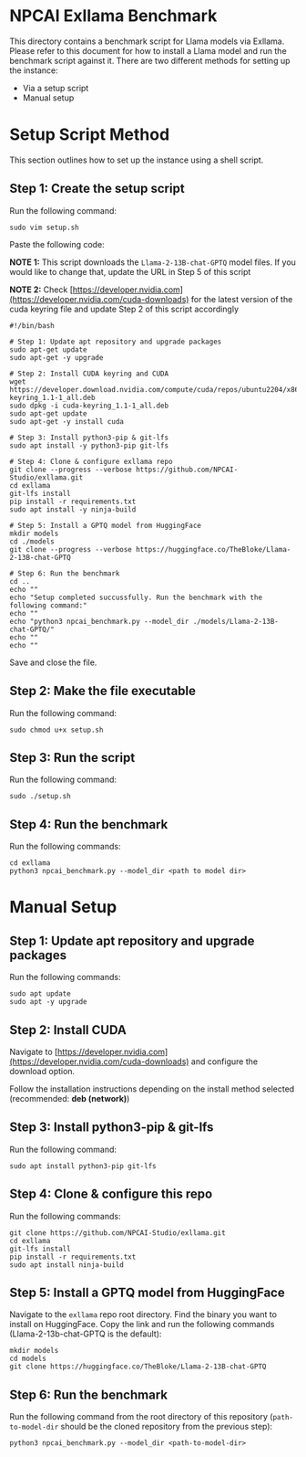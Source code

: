 # NPCAI Exllama Benchmark

This directory contains a benchmark script for Llama models via Exllama. Please refer to this document for how to install a Llama model and run the benchmark script against it. There are two different methods for setting up the instance:
- Via a setup script
- Manual setup

# Setup Script Method
This section outlines how to set up the instance using a shell script.

## Step 1: Create the setup script 

Run the following command:

```
sudo vim setup.sh
```

Paste the following code:

**NOTE 1:** This script downloads the `Llama-2-13B-chat-GPTQ` model files. If you would like to change that, update the URL in Step 5 of this script

**NOTE 2:** Check [https://developer.nvidia.com](https://developer.nvidia.com/cuda-downloads) for the latest version of the cuda keyring file and update Step 2 of this script accordingly
```
#!/bin/bash

# Step 1: Update apt repository and upgrade packages
sudo apt-get update
sudo apt-get -y upgrade

# Step 2: Install CUDA keyring and CUDA
wget https://developer.download.nvidia.com/compute/cuda/repos/ubuntu2204/x86_64/cuda-keyring_1.1-1_all.deb
sudo dpkg -i cuda-keyring_1.1-1_all.deb
sudo apt-get update
sudo apt-get -y install cuda

# Step 3: Install python3-pip & git-lfs
sudo apt install -y python3-pip git-lfs

# Step 4: Clone & configure exllama repo
git clone --progress --verbose https://github.com/NPCAI-Studio/exllama.git
cd exllama
git-lfs install
pip install -r requirements.txt
sudo apt install -y ninja-build

# Step 5: Install a GPTQ model from HuggingFace
mkdir models
cd ./models
git clone --progress --verbose https://huggingface.co/TheBloke/Llama-2-13B-chat-GPTQ

# Step 6: Run the benchmark
cd ..
echo ""
echo "Setup completed succussfully. Run the benchmark with the following command:"
echo ""
echo "python3 npcai_benchmark.py --model_dir ./models/Llama-2-13B-chat-GPTQ/"
echo ""
echo ""
```

Save and close the file.

## Step 2: Make the file executable

Run the following command:

```
sudo chmod u+x setup.sh
```

## Step 3: Run the script

Run the following command:

```
sudo ./setup.sh
```

## Step 4: Run the benchmark

Run the following commands:

```
cd exllama
python3 npcai_benchmark.py --model_dir <path to model dir>
```

# Manual Setup

## Step 1: Update apt repository and upgrade packages

Run the following commands:

```
sudo apt update
sudo apt -y upgrade
```

## Step 2: Install CUDA
Navigate to [https://developer.nvidia.com](https://developer.nvidia.com/cuda-downloads) and configure the download option.

Follow the installation instructions depending on the install method selected (recommended: **deb (network)**)


## Step 3: Install python3-pip & git-lfs

Run the following command:

```
sudo apt install python3-pip git-lfs
```

## Step 4: Clone & configure this repo

Run the following commands:

```
git clone https://github.com/NPCAI-Studio/exllama.git
cd exllama
git-lfs install
pip install -r requirements.txt
sudo apt install ninja-build
```

## Step 5: Install a GPTQ model from HuggingFace

Navigate to the `exllama` repo root directory. Find the binary you want to install on HuggingFace. Copy the link and run the following commands (Llama-2-13b-chat-GPTQ is the default):

```
mkdir models
cd models
git clone https://huggingface.co/TheBloke/Llama-2-13B-chat-GPTQ
```

## Step 6: Run the benchmark

Run the following command from the root directory of this repository (`path-to-model-dir` should be the cloned repository from the previous step):

```
python3 npcai_benchmark.py --model_dir <path-to-model-dir>
```
